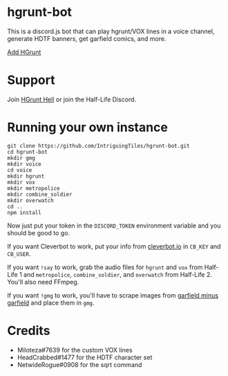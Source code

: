 # hgrunt-bot
This is a discord.js bot that can play hgrunt/VOX lines in a voice channel, generate HDTF banners, get garfield comics, and more.

[Add HGrunt](https://discordapp.com/oauth2/authorize/?permissions=3196992&scope=bot&client_id=396884008501510144)

# Support
Join [HGrunt Hell](https://discord.gg/trWuQMv) or join the Half-Life Discord.

# Running your own instance
```
git clone https://github.com/IntriguingTiles/hgrunt-bot.git
cd hgrunt-bot
mkdir gmg
mkdir voice
cd voice
mkdir hgrunt
mkdir vox
mkdir metropolice
mkdir combine_soldier
mkdir overwatch
cd ..
npm install
```
Now just put your token in the `DISCORD_TOKEN` environment variable and you should be good to go.

If you want Cleverbot to work, put your info from [cleverbot.io](https://cleverbot.io/) in `CB_KEY` and `CB_USER`.

If you want `!say` to work, grab the audio files for `hgrunt` and `vox` from Half-Life 1 and `metropolice`, `combine_soldier`, and `overwatch` from Half-Life 2. You'll also need FFmpeg.

If you want `!gmg` to work, you'll have to scrape images from [garfield minus garfield](http://garfieldminusgarfield.net/) and place them in `gmg`.

# Credits
- Miloteza#7639 for the custom VOX lines
- HeadCrabbed#1477 for the HDTF character set
- NetwideRogue#0908 for the sqrt command
